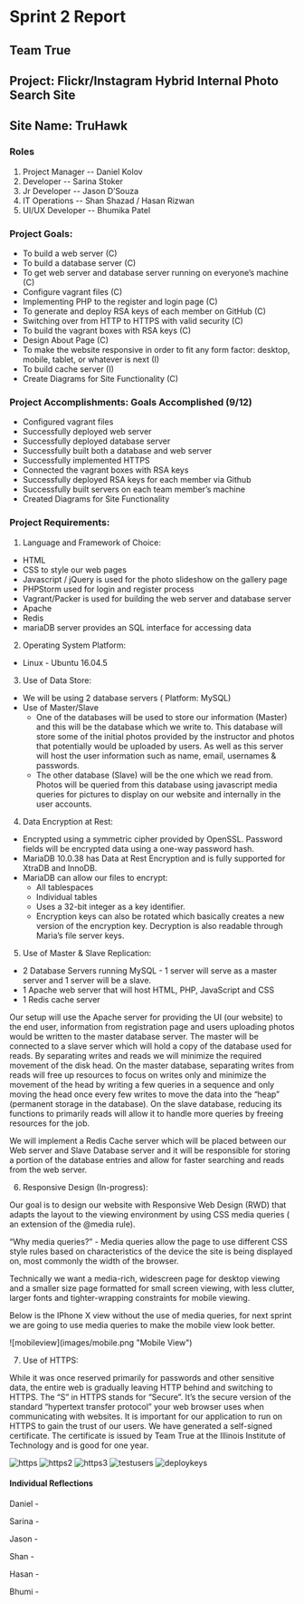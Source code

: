 # Sprint 2 Report
## Team True
## Project: Flickr/Instagram Hybrid Internal Photo Search Site
## Site Name: TruHawk
### Roles
1. Project Manager -- Daniel Kolov
2. Developer -- Sarina Stoker
3. Jr Developer -- Jason D’Souza 
4. IT Operations -- Shan Shazad / Hasan Rizwan
5. UI/UX Developer -- Bhumika Patel

### Project Goals:

  * To build a web server (C)
  * To build a database server (C)
  * To get web server and database server running on everyone’s machine (C)
  * Configure vagrant files (C)
  * Implementing PHP to the register and login page (C)
  * To generate and deploy RSA keys of each member on GitHub (C)
  * Switching over from HTTP to HTTPS with valid security  (C)
  * To build the vagrant boxes with RSA keys (C)
  * Design About Page (C)
  * To make the website responsive in order to fit any form factor: desktop, mobile, tablet, or whatever is next (I)
  * To build cache server (I)
  * Create Diagrams for Site Functionality (C)

### Project Accomplishments: Goals Accomplished (9/12)

  * Configured vagrant files
  * Successfully deployed web server
  * Successfully deployed database server
  * Successfully built both a database and web server
  * Successfully implemented HTTPS
  * Connected the vagrant boxes with RSA keys
  * Successfully deployed RSA keys for each member via Github
  * Successfully built servers on each team member’s machine
  * Created Diagrams for Site Functionality

### Project Requirements:
1. Language and Framework of Choice:

  * HTML 
  * CSS to style our web pages 
  * Javascript / jQuery is used for the photo slideshow on the gallery page
  * PHPStorm used for login and register process
  * Vagrant/Packer is used for building the web server and database server
  * Apache
  * Redis
  * mariaDB server provides an SQL interface for accessing data
  
2. Operating System Platform:

  * Linux - Ubuntu 16.04.5
  
3. Use of Data Store:

  * We will be using 2 database servers ( Platform: MySQL)
  * Use of Master/Slave
    - One of the databases will be used to store our information (Master) and this will be the database which we write to. This database will store some of the initial photos provided by the instructor and photos that potentially would be uploaded by users. As well as this server will host the user information such as name, email, usernames & passwords.
    - The other database (Slave) will be the one which we read from. Photos will be queried from this database using javascript media queries for pictures to display on our website and internally in the user accounts.

4. Data Encryption at Rest:
  * Encrypted using a symmetric cipher provided by OpenSSL. Password fields will be encrypted data using a one-way password hash.
  * MariaDB 10.0.38 has Data at Rest Encryption and is fully supported for XtraDB and InnoDB.
  * MariaDB can allow our files to encrypt:
     - All tablespaces
     - Individual tables
     - Uses a 32-bit integer as a key identifier.
     - Encryption keys can also be rotated which basically creates a new version of the encryption key. Decryption is also readable through Maria’s file server keys. 

5. Use of Master & Slave Replication:
  * 2 Database Servers running MySQL - 1 server will serve as a master server and 1 server will be a slave.
  * 1 Apache web server that will host HTML, PHP, JavaScript and CSS 
  * 1 Redis cache server
<p>Our setup will use the Apache server for providing the UI (our website) to the end user, information from registration page and users uploading photos would be written to the master database server. The master will be connected to a slave server which will hold a copy of the database used for reads. By separating writes and reads we will minimize the required movement of the disk head.  On the master database, separating writes from reads will free up resources to focus on writes only and minimize the movement of the head by writing a few queries in a sequence and only moving the head once every few writes to move the data into the “heap” (permanent storage in the database). On the slave database, reducing its functions to primarily reads will allow it to handle more queries by freeing resources for the job.</p>
<p>We will implement a Redis Cache server which will be placed between our Web server and Slave Database server and it will be responsible for storing a portion of the database entries and allow for faster searching and reads from the web server.</p>
 
6. Responsive Design (In-progress):

<p>Our goal is to design our website with Responsive Web Design (RWD) that adapts the layout to the viewing environment by using CSS media queries ( an extension of the @media rule).</p>
<p>“Why media queries?” - Media queries allow the page to use different CSS style rules based on characteristics of the device the site is being displayed on, most commonly the width of the browser.</p>
<p>Technically we want a media-rich, widescreen page for desktop viewing and a smaller size page formatted for small screen viewing, with less clutter, larger fonts and tighter-wrapping constraints for mobile viewing.</p>
<p>Below is the IPhone X view without the use of media queries, for next sprint we are going to use media queries to make the mobile view look better.</p>
![mobileview](images/mobile.png "Mobile View")

7. Use of HTTPS:

<p>While it was once reserved primarily for passwords and other sensitive data, the entire web is gradually leaving HTTP behind and switching to HTTPS. The “S” in HTTPS stands for “Secure”. It’s the secure version of the standard “hypertext transfer protocol” your web browser uses when communicating with websites. It is important for our application to run on HTTPS to gain the trust of our users. We have generated a self-signed certificate. The certificate is issued by Team True at the Illinois Institute of Technology and is good for one year.</p>

 


  
  
  
  
  
![https](images/https.png "HTTPS 1")
![https2](images/https2.png "HTTPS 2")
![https3](images/https3.png "HTTPS 3")
![testusers](images/testusers.png "Test Users")
![deploykeys](images/deploykeys.png "Deploy Keys")

#### Individual Reflections
Daniel -  

Sarina - 

Jason - 

Shan - 

Hasan - 

Bhumi - 
